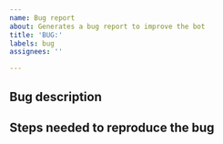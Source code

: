 ```yaml
---
name: Bug report
about: Generates a bug report to improve the bot
title: 'BUG:'
labels: bug
assignees: ''

---
```


## Bug description

## Steps needed to reproduce the bug

<!--
1. First step
2. Second step
...
-->
